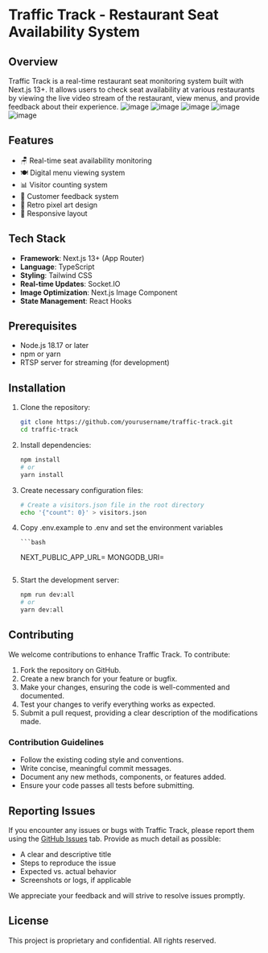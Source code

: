# Traffic Track - Restaurant Seat Availability System

## Overview

Traffic Track is a real-time restaurant seat monitoring system built with Next.js 13+. It allows users to check seat availability at various restaurants by viewing the live video stream of the restaurant, view menus, and provide feedback about their experience.
![image](https://github.com/user-attachments/assets/386cfa5c-9cc7-4859-838e-5604af78011e)
![image](https://github.com/user-attachments/assets/803bc215-d366-4266-a6c1-847367e59fe0)
![image](https://github.com/user-attachments/assets/f2380a48-ec26-4cbb-952e-81f409567ae3)
![image](https://github.com/user-attachments/assets/d4d9c642-1bb3-47a4-aeff-cc7ce15d0e38)
![image](https://github.com/user-attachments/assets/7c6f6af8-6ce0-43e6-a2db-a9444a350f8e)

## Features

-   🪑 Real-time seat availability monitoring
-   🍽️ Digital menu viewing system
-   📊 Visitor counting system
-   💬 Customer feedback system
-   🎨 Retro pixel art design
-   📱 Responsive layout

## Tech Stack

-   **Framework**: Next.js 13+ (App Router)
-   **Language**: TypeScript
-   **Styling**: Tailwind CSS
-   **Real-time Updates**: Socket.IO
-   **Image Optimization**: Next.js Image Component
-   **State Management**: React Hooks

## Prerequisites

-   Node.js 18.17 or later
-   npm or yarn
-   RTSP server for streaming (for development)

## Installation

1.  Clone the repository:

    ```bash
    git clone https://github.com/yourusername/traffic-track.git
    cd traffic-track
    ```

2.  Install dependencies:

    ```bash
    npm install
    # or
    yarn install
    ```

3.  Create necessary configuration files:

    ```bash
    # Create a visitors.json file in the root directory
    echo '{"count": 0}' > visitors.json
    ```

4.  Copy .env.example to .env and set the environment variables

        ```bash

    NEXT_PUBLIC_APP_URL=
    MONGODB_URI=

    ```

    ```

5.  Start the development server:

    ```bash
    npm run dev:all
    # or
    yarn dev:all
    ```

## Contributing

We welcome contributions to enhance Traffic Track. To contribute:

1. Fork the repository on GitHub.
2. Create a new branch for your feature or bugfix.
3. Make your changes, ensuring the code is well-commented and documented.
4. Test your changes to verify everything works as expected.
5. Submit a pull request, providing a clear description of the modifications made.

### Contribution Guidelines

-   Follow the existing coding style and conventions.
-   Write concise, meaningful commit messages.
-   Document any new methods, components, or features added.
-   Ensure your code passes all tests before submitting.

## Reporting Issues

If you encounter any issues or bugs with Traffic Track, please report them using the [GitHub Issues](https://github.com/cuonglamphu/traffic-track/issues) tab. Provide as much detail as possible:

-   A clear and descriptive title
-   Steps to reproduce the issue
-   Expected vs. actual behavior
-   Screenshots or logs, if applicable

We appreciate your feedback and will strive to resolve issues promptly.

## License

This project is proprietary and confidential. All rights reserved.
